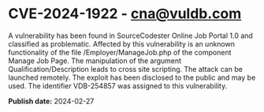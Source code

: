 # CVE-2024-1922 - cna@vuldb.com

A vulnerability has been found in SourceCodester Online Job Portal 1.0 and classified as problematic. Affected by this vulnerability is an unknown functionality of the file /Employer/ManageJob.php of the component Manage Job Page. The manipulation of the argument Qualification/Description leads to cross site scripting. The attack can be launched remotely. The exploit has been disclosed to the public and may be used. The identifier VDB-254857 was assigned to this vulnerability.

**Publish date:** 2024-02-27
